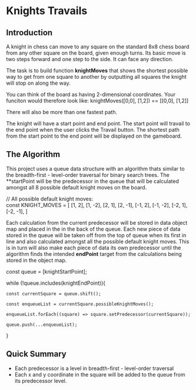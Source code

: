 # Knights Travails 

## Introduction
A knight in chess can move to any square on the standard 8x8 chess board from any 
other square on the board, given enough turns. Its basic move is two steps forward and one step
to the side. It can face any direction. 

The task is to build function **knightMoves** that shows the shortest possible way to get from one square
to another by outputting all squares the knight will stop on along the way. 

You can think of the board as having 2-dimensional coordinates. Your funciton would therefore look like:
knightMoves([0,0], [1,2]) == [[0,0], [1,2]]

There will also be more than one fastest path. 

The knight will have a start point and end point. The start point will travail to the end point when the 
user clicks the Travail button. The shortest path from the start point to the end point will be displayed 
on the gameboard. 

## The Algorithm
This project uses a queue data structure with an algorithm thats similar to the breadth-first - level-order traversal 
for binary search trees. The **startPoint will be the predecessor in the queue that will be calculated amongst
all 8 possible default knight moves on the board. 

// All possible default knight moves:<br />
const KNIGHT_MOVES = [
    [1, 2], [1, -2],
    [2, 1], [2, -1],
    [-1, 2], [-1, -2],
    [-2, 1], [-2, -1],
]

Each calculation from the current predecessor will be stored in data object map and placed in the in the back of the
queue. Each new piece of data stored in the queue will be taken off from the top of queue when its first in line and
also calculated amongst all the possible default knight moves. This is in turn will also make each piece of data its 
own predecessor until the algorithm finds the intended **endPoint** target from the calculations being stored in the
object map. 


const queue = [knightStartPoint];

while (!queue.includes(knightEndPoint)){

    const currentSquare = queue.shift();

    const enqueueList = currentSquare.possibleKnightMoves();

    enqueueList.forEach((square) => square.setPredecessor(currentSquare));

    queue.push(...enqueueList);
}

## Quick Summary
* Each predecessor is a level in breadth-first - level-order traversal
* Each x and y coordinate in the square will be added to the queue from its predecessor level. 
